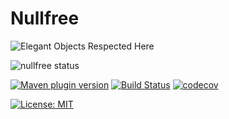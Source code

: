 # Nullfree

![Elegant Objects Respected Here](https://www.elegantobjects.org/badge.svg)

![nullfree status](https://iwillfailyou.com/nullfree/iwillfailyou/java-plugin-maven)

[![Maven plugin version](https://img.shields.io/maven-central/v/com.iwillfailyou/plugin-maven.svg?label=lib)](https://maven-badges.herokuapp.com/maven-central/com.iwillfailyou/plugin-maven)
[![Build Status](https://travis-ci.org/iwillfailyou/java-plugin-maven.svg?branch=master)](https://travis-ci.org/iwillfailyou/java-plugin-maven)
[![codecov](https://codecov.io/gh/iwillfailyou/java-plugin-maven/branch/master/graph/badge.svg)](https://codecov.io/gh/iwillfailyou/java-plugin-maven)

[![License: MIT](https://img.shields.io/badge/License-MIT-yellow.svg)](https://github.com/iwillfailyou/java-plugin-maven/blob/master/LICENSE)


